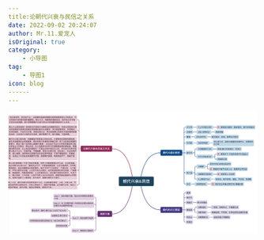 ```yaml
---
title:论朝代兴衰与民信之关系
date: 2022-09-02 20:24:07
author: Mr.11.爱宠人
isOriginal: true
category:
    - 小导图
tag:
    - 导图1
icon: blog
​------
---
```


![image-20220902204930815](thedynastyandtrustofthepeople.assets/image-20220902204930815.png)

